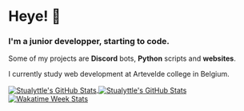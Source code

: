 # Heye! 👋
### I'm a junior developper, starting to code.
Some of my projects are **Discord** bots, **Python** scripts and **websites**.

I currently study web development at Artevelde college in Belgium.

<a href="https://www.stualyttle.com">
  <img align="center" src="https://github-readme-stats.vercel.app/api/top-langs/?username=Stualyttle&layout=compact&bg_color=1d1f21" alt="Stualyttle's GitHub Stats"  />
</a>
<a href="https://www.stualyttle.com">
  <img align="center" src="https://github-readme-stats.vercel.app/api?username=Stualyttle&bg_color=1d1f21" alt="Stualyttle's GitHub Stats" />
</a>
<a href="https://www.stualyttle.com">
  <img align="center" src="https://github-readme-stats.vercel.app/api/wakatime?username=Stualyttle&bg_color=1d1f21" alt="Wakatime Week Stats" />
</a>


